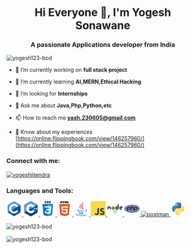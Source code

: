 <h1 align="center">Hi Everyone 👋, I'm Yogesh Sonawane</h1>
<h3 align="center">A passionate Applications developer from India</h3>
<a https://camo.githubusercontent.com/a9dc8712e447886bccef12988fd4794527338a5435ae3751912d94c394262e83/68747470733a2f2f6d69726f2e6d656469756d2e636f6d2f76322f726573697a653a6669743a313430302f302a483463486b73316545647257375a6c7a2e676966></a>

<p align="left"> <img src="https://komarev.com/ghpvc/?username=yogesh123-bod&label=Profile%20views&color=0e75b6&style=flat" alt="yogesh123-bod" /> </p>

- 🔭 I’m currently working on **full stack project**

- 🌱 I’m currently learning **AI,MERN,Ethical Hacking**

- 🤝 I’m looking for **Internships**

- 💬 Ask me about **Java,Php,Python,etc**

- 📫 How to reach me **yash.230605@gmail.com**

- 📄 Know about my experiences [https://online.flippingbook.com/view/146257960/](https://online.flippingbook.com/view/146257960/)

<h3 align="left">Connect with me:</h3>
<p align="left">
<a href="https://instagram.com/yogeshjitendra" target="blank"><img align="center" src="https://raw.githubusercontent.com/rahuldkjain/github-profile-readme-generator/master/src/images/icons/Social/instagram.svg" alt="yogeshjitendra" height="30" width="40" /></a>
</p>

<h3 align="left">Languages and Tools:</h3>
<p align="left"> <a href="https://www.cprogramming.com/" target="_blank" rel="noreferrer"> <img src="https://raw.githubusercontent.com/devicons/devicon/master/icons/c/c-original.svg" alt="c" width="40" height="40"/> </a> <a href="https://www.w3schools.com/cpp/" target="_blank" rel="noreferrer"> <img src="https://raw.githubusercontent.com/devicons/devicon/master/icons/cplusplus/cplusplus-original.svg" alt="cplusplus" width="40" height="40"/> </a> <a href="https://www.w3schools.com/css/" target="_blank" rel="noreferrer"> <img src="https://raw.githubusercontent.com/devicons/devicon/master/icons/css3/css3-original-wordmark.svg" alt="css3" width="40" height="40"/> </a> <a href="https://www.w3.org/html/" target="_blank" rel="noreferrer"> <img src="https://raw.githubusercontent.com/devicons/devicon/master/icons/html5/html5-original-wordmark.svg" alt="html5" width="40" height="40"/> </a> <a href="https://www.java.com" target="_blank" rel="noreferrer"> <img src="https://raw.githubusercontent.com/devicons/devicon/master/icons/java/java-original.svg" alt="java" width="40" height="40"/> </a> <a href="https://developer.mozilla.org/en-US/docs/Web/JavaScript" target="_blank" rel="noreferrer"> <img src="https://raw.githubusercontent.com/devicons/devicon/master/icons/javascript/javascript-original.svg" alt="javascript" width="40" height="40"/> </a> <a href="https://nodejs.org" target="_blank" rel="noreferrer"> <img src="https://raw.githubusercontent.com/devicons/devicon/master/icons/nodejs/nodejs-original-wordmark.svg" alt="nodejs" width="40" height="40"/> </a> <a href="https://www.php.net" target="_blank" rel="noreferrer"> <img src="https://raw.githubusercontent.com/devicons/devicon/master/icons/php/php-original.svg" alt="php" width="40" height="40"/> </a> <a href="https://postman.com" target="_blank" rel="noreferrer"> <img src="https://www.vectorlogo.zone/logos/getpostman/getpostman-icon.svg" alt="postman" width="40" height="40"/> </a> <a href="https://www.python.org" target="_blank" rel="noreferrer"> <img src="https://raw.githubusercontent.com/devicons/devicon/master/icons/python/python-original.svg" alt="python" width="40" height="40"/> </a> </p>

<p><img align="center" src="https://github-readme-stats.vercel.app/api/top-langs?username=yogesh123-bod&show_icons=true&locale=en&layout=compact" alt="yogesh123-bod" /></p>

<p><img align="center" src="https://github-readme-streak-stats.herokuapp.com/?user=yogesh123-bod&" alt="yogesh123-bod" /></p>
